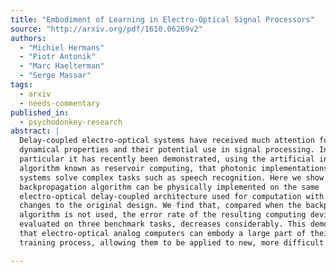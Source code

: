 ```yaml
---
title: "Embodiment of Learning in Electro-Optical Signal Processors"
source: "http://arxiv.org/pdf/1610.06269v2"
authors:
  - "Michiel Hermans"
  - "Piotr Antonik"
  - "Marc Haelterman"
  - "Serge Massar"
tags:
  - arxiv
  - needs-commentary
published_in:
  - psychodonkey-research
abstract: |
  Delay-coupled electro-optical systems have received much attention for their
  dynamical properties and their potential use in signal processing. In
  particular it has recently been demonstrated, using the artificial intelligence
  algorithm known as reservoir computing, that photonic implementations of such
  systems solve complex tasks such as speech recognition. Here we show how the
  backpropagation algorithm can be physically implemented on the same
  electro-optical delay-coupled architecture used for computation with only minor
  changes to the original design. We find that, compared when the backpropagation
  algorithm is not used, the error rate of the resulting computing device,
  evaluated on three benchmark tasks, decreases considerably. This demonstrates
  that electro-optical analog computers can embody a large part of their own
  training process, allowing them to be applied to new, more difficult tasks.

---
```

